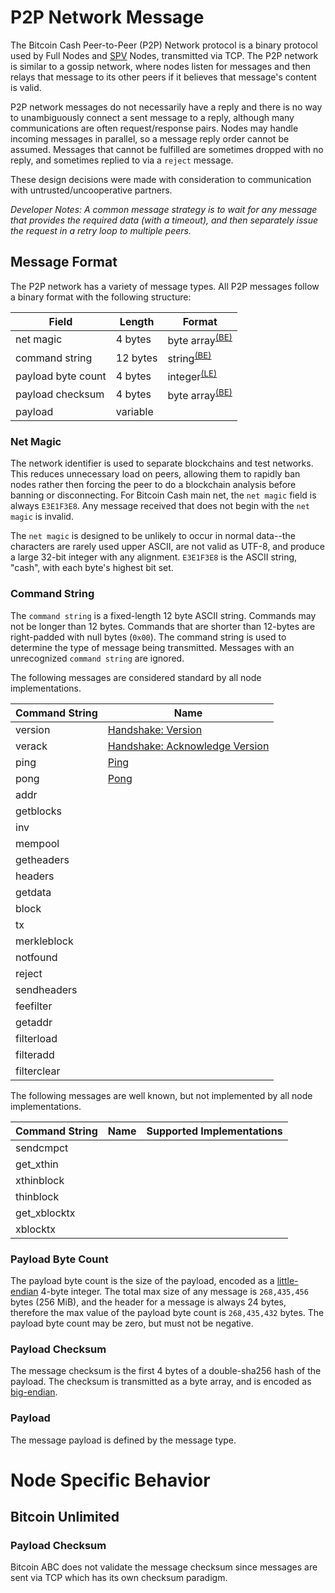 # P2P Network Message

The Bitcoin Cash Peer-to-Peer (P2P) Network protocol is a binary protocol used by Full Nodes and [SPV](/protocol/simple-payment-verification) Nodes, transmitted via TCP.  The P2P network is similar to a gossip network, where nodes listen for messages and then relays that message to its other peers if it believes that message's content is valid.

P2P network messages do not necessarily have a reply and there is no way to unambiguously connect a sent message to a reply, although many communications are often request/response pairs.  Nodes may handle incoming messages in parallel, so a message reply order cannot be assumed.  Messages that cannot be fulfilled are sometimes dropped with no reply, and sometimes replied to via a `reject` message.  

These design decisions were made with consideration to communication with untrusted/uncooperative partners.

*Developer Notes: A common message strategy is to wait for any message that provides the required data (with a timeout), and then separately issue the request in a retry loop to multiple peers.*

## Message Format

The P2P network has a variety of message types.  All P2P messages follow a binary format with the following structure:


| Field | Length | Format |
|--|--|--|
| net magic | 4 bytes | byte array<sup>[(BE)](/protocol/misc/endian/big)</sup> |
| command string | 12 bytes | string<sup>[(BE)](/protocol/misc/endian/big)</sup> |
| payload byte count | 4 bytes | integer<sup>[(LE)](/protocol/misc/endian/little)</sup> |
| payload checksum | 4 bytes | byte array<sup>[(BE)](/protocol/misc/endian/big)</sup> |
| payload | variable |  |

### Net Magic

The network identifier is used to separate blockchains and test networks. This reduces unnecessary load on peers, allowing them to rapidly ban nodes rather then forcing the peer to do a blockchain analysis before banning or disconnecting.  For Bitcoin Cash main net, the `net magic` field is always `E3E1F3E8`.  Any message received that does not begin with the `net magic` is invalid.

The `net magic` is designed to be unlikely to occur in normal data--the characters are rarely used upper ASCII, are not valid as UTF-8, and produce a large 32-bit integer with any alignment.  `E3E1F3E8` is the ASCII string, "cash", with each byte's highest bit set.

### Command String

The `command string` is a fixed-length 12 byte ASCII string.  Commands may not be longer than 12 bytes.  Commands that are shorter than 12-bytes are right-padded with null bytes (`0x00`).  The command string is used to determine the type of message being transmitted.  Messages with an unrecognized `command string` are ignored.

The following messages are considered standard by all node implementations.

| Command String | Name |
| -- | -- |
| version | [Handshake: Version](/protocol/network/messages/version) |
| verack | [Handshake: Acknowledge Version](/protocol/network/messages/verack) |
| ping | [Ping](/protocol/network/messages/ping) |
| pong | [Pong](/protocol/network/messages/pong) |
| addr |  |
| getblocks |  |
| inv |  |
| mempool |  |
| getheaders |  |
| headers |  |
| getdata |  |
| block |  |
| tx |  |
| merkleblock |  |
| notfound |  |
| reject |  |
| sendheaders |  |
| feefilter |  |
| getaddr |  |
| filterload |  |
| filteradd |  |
| filterclear |  |

The following messages are well known, but not implemented by all node implementations.

| Command String | Name | Supported Implementations |
| -- | -- | -- |
| sendcmpct |  |  |
| get_xthin |  |  |
| xthinblock |  |  |
| thinblock |  |  |
| get_xblocktx |  |  |
| xblocktx |  |  |

### Payload Byte Count

The payload byte count is the size of the payload, encoded as a [little-endian](/protocol/misc/endian/little) 4-byte integer.  The total max size of any message is `268,435,456` bytes (256 MiB), and the header for a message is always 24 bytes, therefore the max value of the payload byte count is `268,435,432` bytes.  The payload byte count may be zero, but must not be negative.

### Payload Checksum

The message checksum is the first 4 bytes of a double-sha256 hash of the payload.  The checksum is transmitted as a byte array, and is encoded as [big-endian](/protocol/misc/endian/big).


### Payload

The message payload is defined by the message type.

# Node Specific Behavior

## Bitcoin Unlimited

### Payload Checksum

Bitcoin ABC does not validate the message checksum since messages are sent via TCP which has its own checksum paradigm.